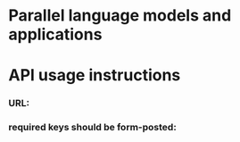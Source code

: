 # Parallel language models and applications

# API usage instructions

### URL:
  


### required keys should be form-posted:
  


